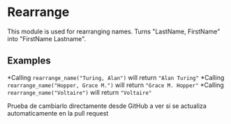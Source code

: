 Rearrange
=========

This module is used for rearranging names.
Turns "LastName, FirstName" into "FirstName Lastname".

## Examples

 *Calling `rearrange_name("Turing, Alan")` will return `"Alan Turing"`
 *Calling `rearrange_name("Hopper, Grace M.")` will return `"Grace M. Hopper"`
 *Calling `rearrange_name("Voltaire")` will return `"Voltaire"`


Prueba de cambiarlo directamente desde GitHub a ver si se actualiza automaticamente en la pull request
